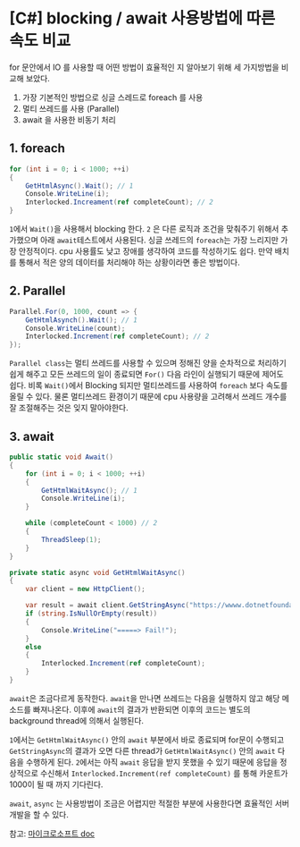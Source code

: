 # [C#] blocking / await 사용방법에 따른 속도 비교

for 문안에서 IO 를 사용할 때 어떤 방법이 효율적인 지 알아보기 위해 세 가지방법을 비교해 보았다. 

1. 가장 기본적인 방법으로 싱글 스레드로 foreach 를 사용
2. 멀티 쓰레드를 사용 (Parallel)
3. await 을 사용한 비동기 처리

## 1. foreach
```c#
for (int i = 0; i < 1000; ++i)
{
	GetHtmlAsync().Wait(); // 1
	Console.WriteLine(i);
	Interlocked.Increament(ref completeCount); // 2
}
```
`1`에서 ```Wait()```을 사용해서 blocking 한다. `2` 은 다른 로직과 조건을 맞춰주기 위해서 추가했으며 아래 ```await```테스트에서 사용된다.
싱글 쓰레드의 ```foreach```는 가장 느리지만 가장 안정적이다. cpu 사용률도 낮고 장애를 생각하여 코드를 작성하기도 쉽다.
만약 배치를 통해서 적은 양의 데이터를 처리해야 하는 상황이라면 좋은 방법이다.

## 2. Parallel
```c#
Parallel.For(0, 1000, count => {
	GetHtmlAsynch().Wait(); // 1
	Console.WriteLine(count);
	Interlocked.Increment(ref completeCount); // 2
});
```
```Parallel class```는 멀티 쓰레드를 사용할 수 있으며 정해진 양을 순차적으로 처리하기 쉽게 해주고 
모든 쓰레드의 일이 종료되면 ```For()``` 다음 라인이 실행되기 때문에 제어도 쉽다.
비록 ```Wait()```에서 Blocking 되지만 멀티쓰레드를 사용하여 `foreach` 보다 속도를 올릴 수 있다.
물론 멀티쓰레드 환경이기 때문에 cpu 사용량을 고려해서 쓰레드 개수를 잘 조절해주는 것은 잊지 말아야한다.

## 3. await
```c#
public static void Await()
{
	for (int i = 0; i < 1000; ++i)
	{
		GetHtmlWaitAsync(); // 1
		Console.WriteLine(i);
	}

	while (completeCount < 1000) // 2
	{
		ThreadSleep(1);
	}
}

private static async void GetHtmlWaitAsync()
{
	var client = new HttpClient();

	var result = await client.GetStringAsync("https://wwww.dotnetfoundation.org");
	if (string.IsNullOrEmpty(result))
	{
		Console.WriteLine("=====> Fail!");
	}
	else
	{
		Interlocked.Increment(ref completeCount);
	}
}
```
`await`은 조금다르게 동작한다. ```await```을 만나면 쓰레드는 다음을 실행하지 않고 해당 메소드를 빠져나온다.
이후에 ```await```의 결과가 반환되면 이후의 코드는 별도의 background thread에 의해서 실행된다. 

`1`에서는 ```GetHtmlWaitAsync()``` 안의 ```await``` 부분에서 바로 종료되며 for문이 수행되고 ```GetStringAsync```의 결과가 오면
다른 thread가 ```GetHtmlWaitAsync()``` 안의 ```await``` 다음을 수행하게 된다.
`2`에서는 아직 ```await``` 응답을 받지 못했을 수 있기 때문에 응답을 정상적으로 수신해서 ```Interlocked.Increment(ref completeCount)``` 를 통해 카운트가 1000이 될 때 까지 기다린다.

`await`, `async` 는 사용방법이 조금은 어렵지만 적절한 부분에 사용한다면 효율적인 서버개발을 할 수 있다.

참고: [마이크로소프트 doc](https://docs.microsoft.com/ko-kr/dotnet/csharp/programming-guide/concepts/async/task-asynchronous-programming-model#BKMK_AsyncandAwait)
